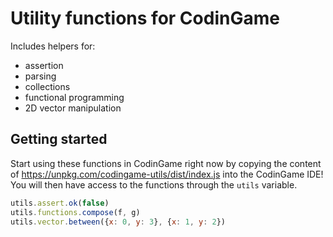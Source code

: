 # Utility functions for CodinGame

Includes helpers for:
- assertion
- parsing
- collections
- functional programming
- 2D vector manipulation

## Getting started

Start using these functions in CodinGame right now by copying the content of
https://unpkg.com/codingame-utils/dist/index.js into the CodinGame IDE! You
will then have access to the functions through the `utils` variable.

```js
utils.assert.ok(false)
utils.functions.compose(f, g)
utils.vector.between({x: 0, y: 3}, {x: 1, y: 2})
```
